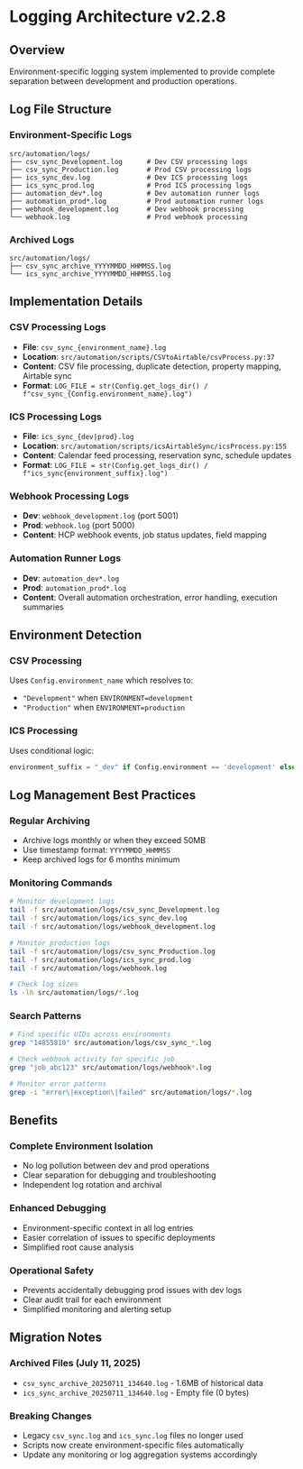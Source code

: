 # Logging Architecture v2.2.8

## Overview
Environment-specific logging system implemented to provide complete separation between development and production operations.

## Log File Structure

### Environment-Specific Logs
```
src/automation/logs/
├── csv_sync_Development.log      # Dev CSV processing logs
├── csv_sync_Production.log       # Prod CSV processing logs
├── ics_sync_dev.log              # Dev ICS processing logs  
├── ics_sync_prod.log             # Prod ICS processing logs
├── automation_dev*.log           # Dev automation runner logs
├── automation_prod*.log          # Prod automation runner logs
├── webhook_development.log       # Dev webhook processing
└── webhook.log                   # Prod webhook processing
```

### Archived Logs
```
src/automation/logs/
├── csv_sync_archive_YYYYMMDD_HHMMSS.log
└── ics_sync_archive_YYYYMMDD_HHMMSS.log
```

## Implementation Details

### CSV Processing Logs
- **File**: `csv_sync_{environment_name}.log`
- **Location**: `src/automation/scripts/CSVtoAirtable/csvProcess.py:37`
- **Content**: CSV file processing, duplicate detection, property mapping, Airtable sync
- **Format**: `LOG_FILE = str(Config.get_logs_dir() / f"csv_sync_{Config.environment_name}.log")`

### ICS Processing Logs  
- **File**: `ics_sync_{dev|prod}.log`
- **Location**: `src/automation/scripts/icsAirtableSync/icsProcess.py:155`
- **Content**: Calendar feed processing, reservation sync, schedule updates
- **Format**: `LOG_FILE = str(Config.get_logs_dir() / f"ics_sync{environment_suffix}.log")`

### Webhook Processing Logs
- **Dev**: `webhook_development.log` (port 5001)
- **Prod**: `webhook.log` (port 5000)
- **Content**: HCP webhook events, job status updates, field mapping

### Automation Runner Logs
- **Dev**: `automation_dev*.log`
- **Prod**: `automation_prod*.log`  
- **Content**: Overall automation orchestration, error handling, execution summaries

## Environment Detection

### CSV Processing
Uses `Config.environment_name` which resolves to:
- `"Development"` when `ENVIRONMENT=development`
- `"Production"` when `ENVIRONMENT=production`

### ICS Processing
Uses conditional logic:
```python
environment_suffix = "_dev" if Config.environment == 'development' else "_prod"
```

## Log Management Best Practices

### Regular Archiving
- Archive logs monthly or when they exceed 50MB
- Use timestamp format: `YYYYMMDD_HHMMSS`
- Keep archived logs for 6 months minimum

### Monitoring Commands
```bash
# Monitor development logs
tail -f src/automation/logs/csv_sync_Development.log
tail -f src/automation/logs/ics_sync_dev.log
tail -f src/automation/logs/webhook_development.log

# Monitor production logs  
tail -f src/automation/logs/csv_sync_Production.log
tail -f src/automation/logs/ics_sync_prod.log
tail -f src/automation/logs/webhook.log

# Check log sizes
ls -lh src/automation/logs/*.log
```

### Search Patterns
```bash
# Find specific UIDs across environments
grep "14855810" src/automation/logs/csv_sync_*.log

# Check webhook activity for specific job
grep "job_abc123" src/automation/logs/webhook*.log

# Monitor error patterns
grep -i "error\|exception\|failed" src/automation/logs/*.log
```

## Benefits

### Complete Environment Isolation
- No log pollution between dev and prod operations
- Clear separation for debugging and troubleshooting
- Independent log rotation and archival

### Enhanced Debugging
- Environment-specific context in all log entries
- Easier correlation of issues to specific deployments
- Simplified root cause analysis

### Operational Safety
- Prevents accidentally debugging prod issues with dev logs
- Clear audit trail for each environment
- Simplified monitoring and alerting setup

## Migration Notes

### Archived Files (July 11, 2025)
- `csv_sync_archive_20250711_134640.log` - 1.6MB of historical data
- `ics_sync_archive_20250711_134640.log` - Empty file (0 bytes)

### Breaking Changes
- Legacy `csv_sync.log` and `ics_sync.log` files no longer used
- Scripts now create environment-specific files automatically
- Update any monitoring or log aggregation systems accordingly